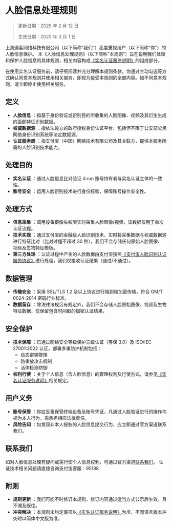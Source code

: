 # 人脸信息处理规则

> 更新日期：2025 年 2 月 12 日
>
> 生效日期：2025 年 3 月 1 日

上海道客网络科技有限公司（以下简称"我们"）高度重视用户（以下简称"你"）的人脸信息保护。
本《人脸信息处理规则》（以下简称"本规则"）旨在说明我们处理和保护人脸信息的具体规则，相关内容构成[《实名认证服务说明》](./name.md)的组成部分。

在使用实名认证服务前，请仔细阅读并充分理解本规则条款。你通过主动勾选等方式确认同意本规则并使用相关服务，即视为接受本规则的全部内容。如不同意本规则，请立即停止使用相关服务。

## 定义

- **人脸信息** ：指基于身份验证或识别目的所收集的人脸图像、视频及其衍生生成的面部特征识别数据。
- **权威数据源** ：指依法设立的政府授权身份认证平台，包括但不限于公安部公民网络身份识别系统等法定数据源。
- **认证服务商** ：指支付宝（中国）网络技术有限公司及其关联方，提供本服务所需的人脸识别技术能力。

## 处理目的

- **实名认证** ：通过人脸信息比对验证 d.run 账号持有者与实名认证主体的一致性。
- **账号安全** ：运用人脸识别技术进行身份核验，保障账号操作安全性。

## 处理方式

- **信息采集** ：调用设备摄像头权限实时采集人脸图像/视频，该数据仅用于单次认证流程。
- **技术实现** ：通过支付宝的金融级人脸识别技术，实时将采集数据与权威数据源进行特征比对（比对过程不超过 30 秒），我们不会存储任何原始人脸图像、视频及生物特征模板。
- **第三方处理** ：认证过程中产生的人脸数据由支付宝按照[《支付宝人脸识别认证服务协议》](https://render.alipay.com/p/f/fd-j8mezje2/index.html)进行处理，我们仅接收认证结果（通过/不通过）。

## 数据管理

- **传输安全** ：采用 SSL/TLS 1.2 及以上协议进行端到端加密传输，符合 GM/T 0024-2014 密码行业标准。
- **数据留存** ：除法律法规另有规定外，我们不会存储人脸原始图像、视频及生物特征数据，仅保留包含时间戳的加密认证结果。

## 安全保护

- **技术保障** ：已通过网络安全等级保护三级认证（等保 3.0）及 ISO/IEC 27001:2022 认证，部署多重防护机制包括：
    - 动态密钥管理
    - 防重放攻击机制
    - 活体检测防御
- **权利行使** ：关于个人信息（含人脸信息）的管理权利及行使方式，请参见[《实名认证服务说明》](./name.md)相关规定。

## 用户义务

- **账号保管** ：你应妥善保管终端设备及账号凭证，凡通过人脸验证进行的操作均视为本人行为，需承担相应法律责任。
- **风险告知** ：如发现非本人授权的人脸信息提交行为，应立即通过官方渠道联系我们。

## 联系我们

如对人脸信息处理有疑问或需行使个人信息权利，可通过官方渠道[联系我们](../contact.md)。
认证技术相关问题请直接咨询支付宝客服：95188​

## 附则

- **规则更新** ：我们可能不时修订本规则，修订内容通过适当方式公示后生效，且不溯及既往。
- **冲突解决** ：本规则未约定事项以[《实名认证服务说明》](./name.md)为准，不同语言版本冲突时以简体中文版为准。​
